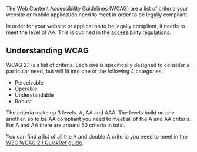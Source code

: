 The Web Content Accessibility Guidelines (WCAG) are a list of criteria your website or mobile application need to meet in order to be legally compliant.

In order for your website or application to be legally compliant, it needs to meet the level of AA. This is outlined in the [accessibility regulations](section/accessibility-and-the-law/accessibility-regulations). 

## Understanding WCAG

WCAG 2.1 is a list of criteria. Each one is specifically designed to consider a particular need, but will fit into one of the following 4 categories:
- Perceivable
- Operable
- Understandable
- Robust

The criteria make up 3 levels. A, AA and AAA. The levels build on one another, so to be AA compliant you need to meet all of the A and AA criteria. For A and AA there are around 50 criteria in total.

You can find a list of all the A and double A criteria you need to meet in the [W3C WCAG 2.1 QuickRef guide](https://www.w3.org/WAI/WCAG21/quickref/?currentsidebar=%23col_customize&levels=aaa&showtechniques=132).
